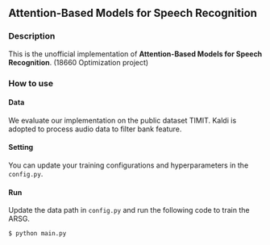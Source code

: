 ## Attention-Based Models for Speech Recognition

### Description
This is the unofficial implementation of **Attention-Based Models for Speech Recognition**. (18660 Optimization project)

### How to use

#### Data

We evaluate our implementation on the public dataset TIMIT. Kaldi is adopted to process audio data to filter bank feature.

#### Setting

You can update your training configurations and hyperparameters in the `config.py`.

#### Run
Update the data path in `config.py` and run the following code to train the ARSG.

```
$ python main.py
```
